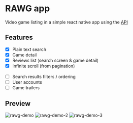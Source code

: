 
# RAWG app
Video game listing in a simple react native app using the [API](https://rawg.io/apidocs)

## Features
- [x] Plain text search
- [x] Game detail
- [x] Reviews list (search screen & game detail)
- [x] Infinite scroll (from pagination)
<br><br>
- [ ] Search results filters / ordering
- [ ] User accounts
- [ ] Game trailers

## Preview
![rawg-demo](https://user-images.githubusercontent.com/48206778/130265976-df4d295f-afcd-4abd-a5d0-341ecdcfbc12.gif)
![rawg-demo-2](https://user-images.githubusercontent.com/48206778/130322339-504c14a4-5d45-4699-96a7-b53fbb465557.gif)
![rawg-demo-3](https://user-images.githubusercontent.com/48206778/130322337-f2ad1857-83de-4113-bc29-a450f5fd646c.gif)
